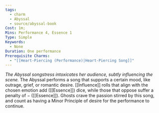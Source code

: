 ```yaml
---
tags:
  - charm
  - Abyssal
  - source/abyssal-book
Cost: 1m;
Mins: Performance 4, Essence 1
Type: Simple
Keywords:
  - None
Duration: One performance
Prerequisite Charms:
  - "[[Heart-Piercing (Performance)|Heart-Piercing Song]]"
---
```

*The Abyssal songstress intoxicates her audience, subtly influencing the scene.*
The Abyssal performs a song that supports a certain mood, like outrage, grief, or romantic desire.
[[Influence]] rolls that align with the chosen emotion add ([[Essence]]) dice, while those that oppose suffer a penalty of − ([[Essence]]). Ghosts crave the passion stirred by this song, and count as having a Minor Principle of desire for the performance to continue.